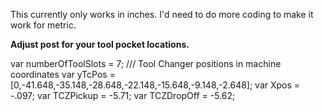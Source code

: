 This currently only works in inches. I'd need to do more coding to make it work for metric.

**Adjust post for your tool pocket locations.**


var numberOfToolSlots = 7;
/// Tool Changer positions in machine coordinates
var yTcPos = [0,-41.648,-35.148,-28.648,-22.148,-15.648,-9.148,-2.648];
var Xpos = -.097;
var TCZPickup = -5.71;
var TCZDropOff = -5.62;
